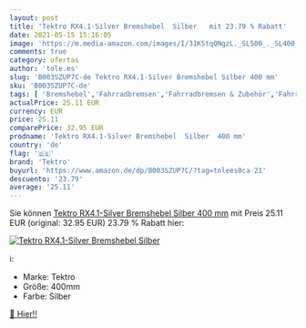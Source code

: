 ```yaml
---
layout: post
title: 'Tektro RX4.1-Silver Bremshebel  Silber   mit 23.79 % Rabatt'
date: 2021-05-15 15:16:05
image: 'https://m.media-amazon.com/images/I/31KStqQNgzL._SL500_._SL400_.jpg'
comments: true
category: ofertas
author: 'tole.es'
slug: 'B003SZUP7C-de Tektro RX4.1-Silver Bremshebel Silber 400 mm'
sku: 'B003SZUP7C-de'
tags: [ 'Bremshebel','Fahrradbremsen','Fahrradbremsen & Zubehör','Fahrradteile','Radsport','Sport','Sport & Freizeit','Sportausrüstung & -bekleidung','tektro', ]
actualPrice: 25.11 EUR
currency: EUR
price: 25.11
comparePrice: 32.95 EUR
prodname: 'Tektro RX4.1-Silver Bremshebel  Silber  400 mm'
country: 'de'
flag: '🇩🇪'
brand: 'Tektro'
buyurl: 'https://www.amazon.de/dp/B003SZUP7C/?tag=tolees0ca-21'
descuento: '23.79'
average: '25.11'
---
```


Sie können [Tektro RX4.1-Silver Bremshebel  Silber  400 mm](https://www.amazon.de/dp/B003SZUP7C/?tag=tolees0ca-21) mit Preis 25.11 EUR (original: 32.95 EUR) 23.79 % Rabatt hier:

[![Tektro RX4.1-Silver Bremshebel  Silber  ](https://m.media-amazon.com/images/I/31KStqQNgzL._SL500_._SL400_.jpg)](https://www.amazon.de/dp/B003SZUP7C/?tag=tolees0ca-21)

ℹ️:

- Marke: Tektro
- Größe: 400mm
- Farbe: Silber

[🛒 Hier!!](https://www.amazon.de/dp/B003SZUP7C/?tag=tolees0ca-21)
